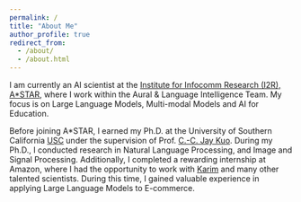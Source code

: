 ```yaml
---
permalink: /
title: "About Me"
author_profile: true
redirect_from: 
  - /about/
  - /about.html
---
```


I am currently an AI scientist at the [Institute for Infocomm Research (I2R), A*STAR](https://www.a-star.edu.sg/i2r/), where I work within the Aural & Language Intelligence Team. My focus is on Large Language Models, Multi-modal Models and AI for Education.

Before joining A*STAR, I earned my Ph.D. at the University of Southern California [USC](https://www.usc.edu/) under the supervision of Prof. [C.-C. Jay Kuo](https://viterbi.usc.edu/directory/faculty/Kuo/Chung-Chieh). During my Ph.D., I conducted research in Natural Language Processing, and Image and Signal Processing. Additionally, I completed a rewarding internship at Amazon, where I had the opportunity to work with [Karim](https://www.linkedin.com/in/karim-bouyarmane/) and many other talented scientists. During this time, I gained valuable experience in applying Large Language Models to E-commerce.
